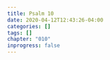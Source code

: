 ```yaml
---
title: Psalm 10
date: 2020-04-12T12:43:26-04:00
categories: []
tags: []
chapter: "010"
inprogress: false
---
```


